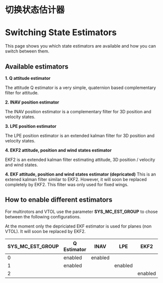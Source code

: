 # 切换状态估计器

# Switching State Estimators

This page shows you which state estimators are available and how you can switch between them.

## Available estimators

**1. Q attitude estimator**

The attitude Q estimator is a very simple, quaternion based complementary filter for attitude.

**2. INAV position estimator**

The INAV position estimator is a complementary filter for 3D position and velocity states.

**3. LPE position estimator**

The LPE position estimator is an extended kalman filter for 3D position and velocity states.

**4. EKF2 attitude, position and wind states estimator**

EKF2 is an extended kalman filter estimating attitude, 3D position / velocity and wind states.

**4. EKF attitude, position and wind states estimator (depricated)**
This is an extened kalman filter similar to EKF2. However, it will soon be replaced completely by EKF2.
This filter was only used for fixed wings.

## How to enable different estimators

For multirotors and VTOL use the parameter **SYS_MC_EST_GROUP** to chose between the following configurations.
<aside class="tip">
At the moment only the depriciated EKF estimator is used for planes (non VTOL). It will soon be replaced by EKF2.
</aside>

| SYS_MC_EST_GROUP | Q Estimator | INAV    | LPE     | EKF2    |
| ---------------- | ----------- | ------- | ------- | ------- |
| 0                | enabled     | enabled |         |         |
| 1                | enabled     |         | enabled |         |
| 2                |             |         |         | enabled |

